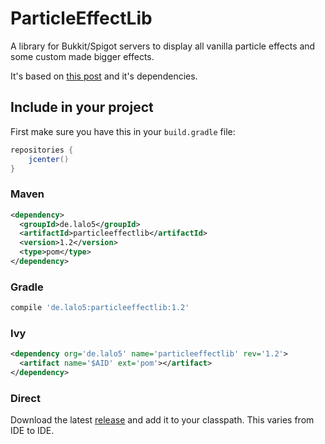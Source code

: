 # ParticleEffectLib
A library for Bukkit/Spigot servers to display all vanilla particle effects and some custom made bigger effects.

It's based on [this post](https://bukkit.org/threads/1-8-particleeffect-v1-7.154406/) and it's dependencies.

## Include in your project
First make sure you have this in your `build.gradle` file:

```gradle
repositories {
    jcenter()
}
```

### Maven
```xml
<dependency> 
  <groupId>de.lalo5</groupId> 
  <artifactId>particleeffectlib</artifactId> 
  <version>1.2</version> 
  <type>pom</type> 
</dependency>
```

### Gradle
```gradle
compile 'de.lalo5:particleeffectlib:1.2'
```

### Ivy
```xml
<dependency org='de.lalo5' name='particleeffectlib' rev='1.2'> 
  <artifact name='$AID' ext='pom'></artifact> 
</dependency>
```

### Direct
Download the latest [release](https://github.com/axelrindle/ParticleEffectLib/releases) and add it to your classpath. This varies from IDE to IDE.
